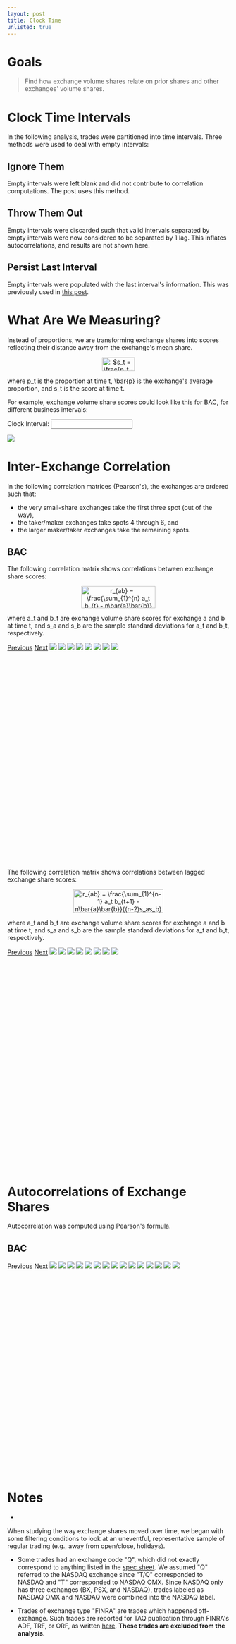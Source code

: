 ```yaml
---
layout: post
title: Clock Time
unlisted: true
---
```

<style>
    
    .slidesjs-pagination {
      margin: 6px 0 0;
      float: right;
      list-style: none;
    }

    .slidesjs-pagination li {
      float: left;
      margin: 0 1px;
    }

    .slidesjs-pagination li a {
      display: block;
      width: 13px;
      height: 0;
      padding-top: 13px;
      background-image: url(/img/pagination.png);
      background-position: 0 0;
      float: left;
      overflow: hidden;
    }

    .navbar {
      overflow: hidden
    }
  </style>
# Goals
> Find how exchange volume shares relate on prior shares and other exchanges' volume shares.

# Clock Time Intervals

In the following analysis, trades were partitioned into time intervals. Three methods were used to deal with empty intervals:

## Ignore Them
Empty intervals were left blank and did not contribute to correlation computations. The post uses this method.

## Throw Them Out
Empty intervals were discarded such that valid intervals separated by empty intervals were now considered to be separated by 1 lag. This inflates autocorrelations, and results are not shown here.

## Persist Last Interval
Empty intervals were populated with the last interval's information. This was previously used in [this post](http://teddycho.github.io/2015/05/20/where-do-volumes-come-from/).

# What Are We Measuring?
Instead of proportions, we are transforming exchange shares into scores reflecting their distance away from the exchange's mean share.

<center><img src="http://www.sciweavers.org/tex2img.php?eq=%24s_t%20%3D%20%5Cfrac%7Bp_t%20-%20%5Cbar%7Bp%7D%7D%7B%5Cbar%7Bp%7D%7D%24&bc=White&fc=Black&im=jpg&fs=12&ff=arev&edit=0" align="center" border="0" alt="$s_t = \frac{p_t - \bar{p}}{\bar{p}}$" width="74" height="31" /></center>

where p_t is the proportion at time t, \bar{p} is the exchange's average proportion, and s_t is the score at time t.

For example, exchange volume share scores could look like this for BAC, for different business intervals:

<label for="amount">Clock Interval:</label>
<input type="text" id="amount" />

<div id="slider-range-min"></div>

<img id="shareGIF" src="https://raw.githubusercontent.com/TeddyCho/TAQ/master/output/anims/animationBAC10.gif">

# Inter-Exchange Correlation

In the following correlation matrices (Pearson's), the exchanges are ordered such that:

* the very small-share exchanges take the first three spot (out of the way),
* the taker/maker exchanges take spots 4 through 6, and
* the larger maker/taker exchanges take the remaining spots.

## BAC
The following correlation matrix shows correlations between exchange share scores:

<center><img src="http://www.sciweavers.org/tex2img.php?eq=r_%7Bab%7D%20%3D%20%5Cfrac%7B%5Csum_%7B1%7D%5E%7Bn%7D%20a_t%20b_%7Bt%7D%20-%20n%5Cbar%7Ba%7D%5Cbar%7Bb%7D%7D%7B%28n-1%29s_as_b%7D%20&bc=White&fc=Black&im=jpg&fs=12&ff=arev&edit=0" align="center" border="0" alt="r_{ab} = \frac{\sum_{1}^{n} a_t b_{t} - n\bar{a}\bar{b}}{(n-1)s_as_b} " width="168" height="50" /></center>

where a_t and b_t are exchange volume share scores for exchange a and b at time t, and s_a and s_b are the sample standard deviations for a_t and b_t, respectively.

<div style="width:480px;height:480px;">
<div id="slides6">
      <a href="#" class="slidesjs-previous slidesjs-navigation">Previous</a>
      <a href="#" class="slidesjs-next slidesjs-navigation">Next</a>
      <img src="https://raw.githubusercontent.com/TeddyCho/TAQ/master/output/correlation/BAC/1ClockNaN/correlationMatrixUnlagged.png">
      <img src="https://raw.githubusercontent.com/TeddyCho/TAQ/master/output/correlation/BAC/10ClockNaN/correlationMatrixUnlagged.png">
      <img src="https://raw.githubusercontent.com/TeddyCho/TAQ/master/output/correlation/BAC/30ClockNaN/correlationMatrixUnlagged.png">
      <img src="https://raw.githubusercontent.com/TeddyCho/TAQ/master/output/correlation/BAC/120ClockNaN/correlationMatrixUnlagged.png">
      <img src="https://raw.githubusercontent.com/TeddyCho/TAQ/master/output/correlation/BAC/1800ClockNaN/correlationMatrixUnlagged.png">
      <img src="https://raw.githubusercontent.com/TeddyCho/TAQ/master/output/correlation/BAC/3600ClockNaN/correlationMatrixUnlagged.png">
      <img src="https://raw.githubusercontent.com/TeddyCho/TAQ/master/output/correlation/BAC/10800ClockNaN/correlationMatrixUnlagged.png">
      <img src="https://raw.githubusercontent.com/TeddyCho/TAQ/master/output/correlation/BAC/19800ClockNaN/correlationMatrixUnlagged.png">
</div>
</div>
<br>

The following correlation matrix shows correlations between lagged exchange share scores:

<center><img src="http://www.sciweavers.org/upload/Tex2Img_1438364017/render.png" align="center" border="0" alt="r_{ab} = \frac{\sum_{1}^{n-1} a_t b_{t+1} - n\bar{a}\bar{b}}{(n-2)s_as_b} " width="204" height="53" /></center>

where a_t and b_t are exchange volume share scores for exchange a and b at time t, and s_a and s_b are the sample standard deviations for a_t and b_t, respectively.

<div style="width:480px;height:480px;">
<div id="slides5">
      <a href="#" class="slidesjs-previous slidesjs-navigation">Previous</a>
      <a href="#" class="slidesjs-next slidesjs-navigation">Next</a>
      <img src="https://raw.githubusercontent.com/TeddyCho/TAQ/master/output/correlation/BAC/1ClockNaN/correlationMatrixLagged.png">
      <img src="https://raw.githubusercontent.com/TeddyCho/TAQ/master/output/correlation/BAC/10ClockNaN/correlationMatrixLagged.png">
      <img src="https://raw.githubusercontent.com/TeddyCho/TAQ/master/output/correlation/BAC/30ClockNaN/correlationMatrixLagged.png">
      <img src="https://raw.githubusercontent.com/TeddyCho/TAQ/master/output/correlation/BAC/120ClockNaN/correlationMatrixLagged.png">
      <img src="https://raw.githubusercontent.com/TeddyCho/TAQ/master/output/correlation/BAC/1800ClockNaN/correlationMatrixLagged.png">
      <img src="https://raw.githubusercontent.com/TeddyCho/TAQ/master/output/correlation/BAC/3600ClockNaN/correlationMatrixLagged.png">
      <img src="https://raw.githubusercontent.com/TeddyCho/TAQ/master/output/correlation/BAC/10800ClockNaN/correlationMatrixLagged.png">
      <img src="https://raw.githubusercontent.com/TeddyCho/TAQ/master/output/correlation/BAC/19800ClockNaN/correlationMatrixLagged.png">
</div>
</div>
<br>

<!--In GOOG, of note are the positive relationships among taker/maker exchanges and the negative relationships among maker/taker exchanges. It suggest substituting going on among maker/taker exchanges and complementing going on among taker/maker exchanges.-->

# Autocorrelations of Exchange Shares

Autocorrelation was computed using Pearson's formula.

## BAC
<div style="width:480px;height:480px;">
<div id="slides3">
      <a href="#" class="slidesjs-previous slidesjs-navigation">Previous</a>
      <a href="#" class="slidesjs-next slidesjs-navigation">Next</a>
    <img src="https://raw.githubusercontent.com/TeddyCho/TAQ/master/output/correlation/BAC/30ClockNaN/acfBATS.BYX.png">
    <img src="https://raw.githubusercontent.com/TeddyCho/TAQ/master/output/correlation/BAC/30ClockNaN/acfBATS.BZX.png">
    <img src="https://raw.githubusercontent.com/TeddyCho/TAQ/master/output/correlation/BAC/30ClockNaN/acfBATS.EDGA.png">
    <img src="https://raw.githubusercontent.com/TeddyCho/TAQ/master/output/correlation/BAC/30ClockNaN/acfBATS.EDGX.png">
    <img src="https://raw.githubusercontent.com/TeddyCho/TAQ/master/output/correlation/BAC/30ClockNaN/acfCBSX.png">
    <img src="https://raw.githubusercontent.com/TeddyCho/TAQ/master/output/correlation/BAC/30ClockNaN/acfCHX.png">
    <img src="https://raw.githubusercontent.com/TeddyCho/TAQ/master/output/correlation/BAC/30ClockNaN/acfNASDAQ.BX.png">
    <img src="https://raw.githubusercontent.com/TeddyCho/TAQ/master/output/correlation/BAC/30ClockNaN/acfNASDAQ.PSX.png">
    <img src="https://raw.githubusercontent.com/TeddyCho/TAQ/master/output/correlation/BAC/30ClockNaN/acfNASDAQ.png">
    <img src="https://raw.githubusercontent.com/TeddyCho/TAQ/master/output/correlation/BAC/30ClockNaN/acfNSX.png">
    <img src="https://raw.githubusercontent.com/TeddyCho/TAQ/master/output/correlation/BAC/30ClockNaN/acfNYSE.Arca.png">
    <img src="https://raw.githubusercontent.com/TeddyCho/TAQ/master/output/correlation/BAC/30ClockNaN/acfNYSE.png">
    <img src="https://raw.githubusercontent.com/TeddyCho/TAQ/master/output/correlation/BAC/30ClockNaN/acfMakerTaker.png">
    <img src="https://raw.githubusercontent.com/TeddyCho/TAQ/master/output/correlation/BAC/30ClockNaN/acfTakerMaker.png">
    <img src="https://raw.githubusercontent.com/TeddyCho/TAQ/master/output/correlation/BAC/30ClockNaN/acfNonNYSEMakerTaker.png">
</div>
</div>

<!--
## GOOG
<div style="width:480px;height:480px;">
<div id="slides4">
      <a href="#" class="slidesjs-previous slidesjs-navigation">Previous</a>
      <a href="#" class="slidesjs-next slidesjs-navigation">Next</a>
    <img src="https://raw.githubusercontent.com/TeddyCho/TAQ/master/output/correlation/GOOG/10ClockNaN/acfBATS.BYX.png">
    <img src="https://raw.githubusercontent.com/TeddyCho/TAQ/master/output/correlation/GOOG/10ClockNaN/acfBATS.BZX.png">
    <img src="https://raw.githubusercontent.com/TeddyCho/TAQ/master/output/correlation/GOOG/10ClockNaN/acfBATS.EDGA.png">
    <img src="https://raw.githubusercontent.com/TeddyCho/TAQ/master/output/correlation/GOOG/10ClockNaN/acfBATS.EDGX.png">
    <img src="https://raw.githubusercontent.com/TeddyCho/TAQ/master/output/correlation/GOOG/10ClockNaN/acfCBSX.png">
    <img src="https://raw.githubusercontent.com/TeddyCho/TAQ/master/output/correlation/GOOG/10ClockNaN/acfCHX.png">
    <img src="https://raw.githubusercontent.com/TeddyCho/TAQ/master/output/correlation/GOOG/10ClockNaN/acfNASDAQ.BX.png">
    <img src="https://raw.githubusercontent.com/TeddyCho/TAQ/master/output/correlation/GOOG/10ClockNaN/acfNASDAQ.PSX.png">
    <img src="https://raw.githubusercontent.com/TeddyCho/TAQ/master/output/correlation/GOOG/10ClockNaN/acfNASDAQ.png">
    <img src="https://raw.githubusercontent.com/TeddyCho/TAQ/master/output/correlation/GOOG/10ClockNaN/acfNSX.png">
    <img src="https://raw.githubusercontent.com/TeddyCho/TAQ/master/output/correlation/GOOG/10ClockNaN/acfNYSE.Arca.png">
    <img src="https://raw.githubusercontent.com/TeddyCho/TAQ/master/output/correlation/GOOG/10ClockNaN/acfMakerTaker.png">
    <img src="https://raw.githubusercontent.com/TeddyCho/TAQ/master/output/correlation/GOOG/10ClockNaN/acfTakerMaker.png">
</div>
</div>
-->

<!--
# Data
The TAQ data covered the following time frame and symbols:
<table>
  <thead>
    <tr>      <th>Timeframe</th> <th>NASDAQ</th> <th>NYSE</th> <th>Arca</th> <th>NYSEMKT</th>   </tr>
  </thead>
  <tbody>
    <tr>      <td>01-Jan-2014 to 31-Dec-2014</td>
      <td>AMD, GOOG, GT, NDAQ, STLD, TSLA, WFM</td> 
      <td>BAC, BHP, BRKA, CVS, FE, GE, <br/> LTM, LUV, T, WSM, XOM</td> 
      <td>SLV, TBF</td> 
      <td>CCF, LIQT, ONP, ONVO</td> 
    </tr>
  </tbody>
</table>
-->

<!--
# Exchanges

<table>
  <thead>
    <tr><th>Exchange</th> <th>Fee Structure</th> <th>Profile</th> </tr>
  </thead>
  <tbody>
    <tr bgcolor="#FFB599"><td>NYSE</td><td>Maker/Taker</td><td>Largest stock exchange by volume, geared for trading stock in medium and large cap companies. Features a physical trading floor.  Owned by Intercontinental Exchange (ICE).</td></tr>
    <tr bgcolor="#FFB599"><td>NYSE Arca</td><td>Maker/Taker</td><td>ICE's fully electronic exchange.</td></tr>
    <tr bgcolor="#FFB599"><td>NYSE MKT</td><td>Maker/Taker</td><td>ICE's exchange for small-cap companies following the NYSE exchange model.</td></tr>
    <tr bgcolor="#FFCE96"><td>NASDAQ</td><td>Maker/Taker</td><td>Second largest stock exchange by volume.</td></tr>
    <tr bgcolor="#FFCE96"><td>NASDAQ OMX BX</td><td><a href="http://www.nasdaqtrader.com/Trader.aspx?id=bx_pricing">Taker/Maker</a></td><td>NASDAQ's alternative exchange offering rebates for taking liquidity.</td></tr>
    <tr bgcolor="#FFCE96"><td>NASDAQ PSX</td><td>Maker/Taker</td><td>NASDAQ's alternative exchange offering pro rata allocation.</td></tr>
    <tr bgcolor="#FFF59A"><td>BATS BZX</td><td>Maker/Taker</td><td>BATS's flagship electronic exchange.</td></tr>
    <tr bgcolor="#FFF59A"><td>BATS BYX</td><td><a href="https://batstrading.com/resources/regulation/rule_book/BYX_Fee_Schedule.pdf">Taker/Maker</a></td><td>BATS's alternative electronic exchange offering rebates for taking liquidity.</td></tr>
    <tr bgcolor="#FFF59A"><td>BATS EDGA</td><td>Maker/Taker</td><td>BATS's alternative electronic exchange .</td></tr>
    <tr bgcolor="#FFF59A"><td>BATS EDGX</td><td><a href="http://www.batsglobalmarkets.com/us/equities/membership/fee_schedule/edga/">Taker/Maker</a></td><td>BATS's alternative electronic exchange offering rebates for.</td></tr>
    <tr bgcolor="#CBFF8A"><td>CHX</td><td>Maker/Taker</td><td>Fully electronic exchange, with market share < 1%. The only current exchange not owned by BATS, ICE, or NASDAQ.</td></tr>
    <tr bgcolor="#C2F7F1"><td>CBSX</td><td><a href="http://www.cboe.com/publish/cbsxfeeschedule/cbsxfeeschedule.pdf">Neutral</a></td><td>CBOE's electronic stock exchange, which was <a href="http://www.bloomberg.com/news/articles/2014-05-02/national-stock-exchange-files-with-sec-to-halt-operations">closed in April 2014</a>.</td></tr>
    <tr bgcolor="#D3B5E3"><td>NSX</td><td><a href="http://www.nsx.com/images/documents/bylaws/FeeSchedule04152014.pdf">Taker/Maker</a></td><td>Electronic exchange which <a href="http://www.reuters.com/article/2015/02/13/us-nationalstockexchange-cboe-holdings-idUSKBN0LH2BF20150213">closed in May 2014</a>. Undergoing actions <a href="http://www.nsx.com/index.php/news-views/376-expedited-process-for-reinstatement-as-etp-holder">to be reinstated</a>.</td></tr>
  </tbody>
</table>
-->

# Notes
* 
When studying the way exchange shares moved over time, we began with some filtering conditions to look at an uneventful, representative sample of regular trading (e.g., away from open/close, holidays).

* Some trades had an exchange code "Q", which did not exactly correspond to anything listed in the [spec sheet](www.nyxdata.com/doc/224904). We assumed "Q" referred to the NASDAQ exchange since "T/Q" corresponded to NASDAQ and "T" corresponded to NASDAQ OMX. Since NASDAQ only has three exchanges (BX, PSX, and NASDAQ), trades labeled as NASDAQ OMX and NASDAQ were combined into the NASDAQ label.

* Trades of exchange type "FINRA" are trades which happened off-exchange. Such trades are reported for TAQ publication through FINRA's ADF, TRF, or ORF, as written [here](http://www.finra.org/industry/trade-reporting-faq#100). <strong>These trades are excluded from the analysis.</strong>


<script>
$(function(){
    var secondsToPrettyArray = ["1 second", "10 seconds", "120 seconds", "1800 seconds", "3600 seconds", "10800 seconds", "19800 seconds"];
  var secondsArray = [1, 10, 120, 1800, 3600, 10800, 19800];
    $("#slider-range-min").slider({
        range: "min",
        value: 0,
        min:   0,
        max:   secondsArray.length - 1,
        slide: function (event, ui) {
            $("#amount").val(secondsToPrettyArray[ui.value] );
            switchShareGIF(secondsArray[ui.value] );
        }
    });
    $("#amount").val(secondsToPrettyArray[$("#slider-range-min").slider("value")]);
    secondsToPrettyArray[secondsArray[$("#slider-range-min").slider("value")]] 

function switchShareGIF(secVal)
{
  myFilePrefix = "https://raw.githubusercontent.com/TeddyCho/TAQ/master/output/anims/animation"
  mySymbol = "BAC"
  $("#shareGIF").attr("src",myFilePrefix.concat(mySymbol).concat(secVal).concat(".gif"));  
}

  $('#tablediv1').hide();
  $('#tablediv2').hide();
  $('#tablediv3').hide();
  $('#tablediv4').hide();
  $('#tablediv5').hide();
  $('#tablediv6').hide();
  $('button').click(function() {
    if ($(this).text() == 'Toggle to Chart') {
      $(this).next().toggle();
      $(this).next().next().fadeToggle("fast");
      $(this).text('Toggle to Table');
    } else {
      $(this).next().next().toggle();
      $(this).next().fadeToggle("fast");
      $(this).text('Toggle to Chart');
    }
  });
  $("#slides").slidesjs({
      width: 300, height: 250,
        navigation: {
          active: false,
          effect: "fade"
        },
        pagination: {
          effect: "fade"
        },
        effect: {
          fade: {
            speed: 100
          }
        }
      }
    );
  $("#slides2").slidesjs({
      width: 300, height: 250,
        navigation: {
          active: false,
          effect: "fade"
        },
        pagination: {
          effect: "fade"
        },
        effect: {
          fade: {
            speed: 100
          }
        }
      }
    );
  $("#slides3").slidesjs({
      width: 480, height: 480,
        navigation: {
          active: false,
          effect: "fade"
        },
        pagination: {
          effect: "fade"
        },
        effect: {
          fade: {
            speed: 100
          }
        }
      }
    );
  $("#slides4").slidesjs({
      width: 480, height: 480,
        navigation: {
          active: false,
          effect: "fade"
        },
        pagination: {
          effect: "fade"
        },
        effect: {
          fade: {
            speed: 100
          }
        }
      }
    );
  $("#slides5").slidesjs({
      width: 480, height: 480,
        navigation: {
          active: false,
          effect: "fade"
        },
        pagination: {
          effect: "fade"
        },
        effect: {
          fade: {
            speed: 100
          }
        }
      }
    );
  $("#slides6").slidesjs({
      width: 480, height: 480,
        navigation: {
          active: false,
          effect: "fade"
        },
        pagination: {
          effect: "fade"
        },
        effect: {
          fade: {
            speed: 100
          }
        }
      }
    );
  $("#slides7").slidesjs({
      width: 480, height: 480,
        navigation: {
          active: false,
          effect: "fade"
        },
        pagination: {
          effect: "fade"
        },
        effect: {
          fade: {
            speed: 100
          }
        }
      }
    );
var myData1 = [
      ["BATS","0.14446911111026","0.116073690071653","0.108118912666049"," 0.0560365065805209 "],
      ["BATS Y","0.0711826015760951","0.0384401636548427","0.061150738754358"," 0.0328836396755233 "],
      ["CBOE","0.00148759944354625","0.00125921545104189","0.00164971453163631"," 0.00223600944792826 "],
      ["Chicago","0.018097387622094","0.00604409545356514","0.0101006261386684"," 0.00951469320408402 "],
      ["Direct Edge A","0.0788762014052909","0.035808343771384","0.0616367444048279"," 0.0348526850689444 "],
      ["Direct Edge X","0.144061681892251","0.145732423385975","0.135344105169506"," 0.316571739232819 "],
      ["NASDAQ","0","0.443025948637689","0"," 0 "],
      ["NASDAQ OMX","0.181439041323123","0","0.177687690928391"," 0.190874518080547 "],
      ["NASDAQ OMX BX","0.0781438856458809","0.0404254144946999","0.0667459469845516"," 0.0165290576545244 "],
      ["NASDAQ OMX PSX","0.0181632697010777","0.00693137962203041","0.00879343535453272"," 0.00163112189112846 "],
      ["National","0.00181356454113983","0.00196093643726226","0.00457641663121721"," 0.0175532635503001 "],
      ["NYSE","0","0","0.250785535694706"," 0 "],
      ["NYSE Arca SM","0.260643898242613","0.161077042268921","0.113410132741556"," 0.183775222489043 "],
      ["NYSE MKT","0.00162175749662837","0.00322134675093503","0"," 0.137541543124637 "]
    ],
    container1 = document.querySelector('#tablediv1');
var hot1 = new Handsontable(container1, {
    data: myData1,
    columnSorting: true,
    rowHeaders: true,
    colHeaders: ["Exchange","Arca","NASDAQ","NYSE"," NYSEMKT "],
    contextMenu: true,
    columns: [
      {data: 0, type: 'text'},
      {data: 1, type: 'numeric', format: '0.00%'},
      {data: 2, type: 'numeric', format: '0.00%'},
      {data: 3, type: 'numeric', format: '0.00%'},
      {data: 4, type: 'numeric', format: '0.00%'}
    ]
  });
  
  var myData2 = [
    ["BATS","0.0806521152866501","0.12800625770208","0.135469794502628","0.163387184158113","0.0750055891253632"," 0.135742135882178 "],
    ["BATS Y","0.0314451559762132","0.0406009758388476","0.0424387033774359","0.058117293548598","0.0306677992669552"," 0.0362279138177863 "],
    ["CBOE","0.000820476176806325","0.00166774652826138","0.00203923337760505","0.00111297619785575","0.000784058264141885"," 0.00154789177966429 "],
    ["Chicago","0.00612760764271581","0.0088749428021301","0.000601336239394767","0.000692959875930365","0.00695311932856728"," 0.00746064109611972 "],
    ["Direct Edge A","0.0316615186826698","0.0425621998848211","0.0407161139669472","0.0463733237760386","0.0261588322847568"," 0.0363293889720277 "],
    ["Direct Edge X","0.128766059023721","0.0968793908779195","0.0776418061710318","0.0831775507759678","0.252395543319794"," 0.118346222229369 "],
    ["NASDAQ","0.493177806351307","0.463253589342193","0.505790275671493","0.438580141631013","0.374439582888612"," 0.47396539761135 "],
    ["NASDAQ OMX BX","0.05193711790922","0.039662922315642","0.0419820738071721","0.0504459828790787","0.039891791282688"," 0.0312652447573276 "],
    ["NASDAQ OMX PSX","0.00463900859732473","0.00771989031347727","0.00450457294390121","0.00987013047735106","0.00668731868486039"," 0.00650499351138754 "],
    ["National","0.00236836755430039","0.00200118808823308","0.00201202455506011","0.00161079747896695","0.00239883770659699"," 0.0014666503995349 "],
    ["NYSE Arca SM","0.168404766799072","0.156123906689075","0.146804065387331","0.139263662633021","0.184617527847664"," 0.151143519943256 "],
    ["NYSE MKT","0","0.0126469896173193","0","0.00736799656806552","0"," 0 "]
    ],
    container2 = document.querySelector('#tablediv2');
var hot2 = new Handsontable(container2, {
    data: myData2,
    columnSorting: true,
    rowHeaders: true,
    colHeaders: ["Exchange","GOOG","GT","NDAQ","STLD","TSLA"," WFM "],
    contextMenu: true,
    columns: [
      {data: 0, type: 'text'},
      {data: 1, type: 'numeric', format: '0.00%'},
      {data: 2, type: 'numeric', format: '0.00%'},
      {data: 3, type: 'numeric', format: '0.00%'},
      {data: 4, type: 'numeric', format: '0.00%'},
      {data: 5, type: 'numeric', format: '0.00%'},
      {data: 6, type: 'numeric', format: '0.00%'}
    ]
  });
  
  var myData3 = [
    ["BATS","0.14444321585521"," 0.144717622545373 "],
    ["BATS Y","0.0729249451145133"," 0.0544616891018889 "],
    ["CBOE","0.0015353514225791"," 0.00102933352510206 "],
    ["Chicago","0.0199825622150203"," 5.75490336182118e-06 "],
    ["Direct Edge A","0.0791772488567529"," 0.0759871109501171 "],
    ["Direct Edge X","0.135128073331646"," 0.229795685277318 "],
    ["NASDAQ OMX","0.18288614800685"," 0.167551456202331 "],
    ["NASDAQ OMX BX","0.0792063196274206"," 0.0679479253066949 "],
    ["NASDAQ OMX PSX","0.0184050180570935"," 0.0158432604649004 "],
    ["National","0.00181208323542482"," 0.00182778032732785 "],
    ["NYSE Arca SM","0.262708287277478"," 0.240832381395585 "],
    ["NYSE MKT","0.00179074700001166"," 0 "]
    ],
    container3 = document.querySelector('#tablediv3');
var hot3 = new Handsontable(container3, {
    data: myData3,
    columnSorting: true,
    rowHeaders: true,
    colHeaders: ["Exchange","SLV", "TBF"],
    contextMenu: true,
    columns: [
      {data: 0, type: 'text'},
      {data: 1, type: 'numeric', format: '0.00%'},
      {data: 2, type: 'numeric', format: '0.00%'}
    ]
  });
  
  var myData4 = [
    ["BATS","0.0463490828512692","0.0416419322897192","0.0229622472456781"," 0.0580457017340001 "],
["BATS Y","0.0648317602442434","0.0139494984310874","0.0233308606823946"," 0.0344591534809727 "],
["CBOE","0.0192682368542373","0","0.000613308800981294"," 0.00235153595140711 "],
["Chicago","0","0","0"," 0.0105744371299927 "],
["Direct Edge A","0.0616508354763381","0.012502095875601","0.0110569754739295"," 0.0370716039744583 "],
["Direct Edge X","0.196744495441928","0.342593916540914","0.421875365829563"," 0.312729430316456 "],
["NASDAQ OMX","0.127782906183137","0.17458690444147","0.139433814329612"," 0.193796994334966 "],
["NASDAQ OMX BX","0.0174370558392","0.00513541284791027","0.00762952722114579"," 0.017663864623371 "],
["NASDAQ OMX PSX","0.00380636335402726","0.000683590380042636","0.00218655437519309"," 0.00168232855498956 "],
["National","0.0159884455057079","0.00755327177853263","0.0074781986994884"," 0.0186166100172551 "],
["NYSE Arca SM","0.221417080491367","0.198561691413223","0.125688616154919"," 0.183684130225264 "],
["NYSE MKT","0.224723737758544","0.2027916860015","0.237744531187095"," 0.129324209656868 "]
    ],
    container4 = document.querySelector('#tablediv4');
var hot4 = new Handsontable(container4, {
    data: myData4,
    columnSorting: true,
    rowHeaders: true,
    colHeaders: ["Exchange","CCF","LIQT","ONP"," ONVO "],
    contextMenu: true,
    columns: [
      {data: 0, type: 'text'},
      {data: 1, type: 'numeric', format: '0.00%'},
      {data: 2, type: 'numeric', format: '0.00%'},
      {data: 3, type: 'numeric', format: '0.00%'},
      {data: 4, type: 'numeric', format: '0.00%'}
    ]
  });
  
  var myData5 = [
    ["BATS","0","0","0"," 0 "],
    ["BATS Y","0","0","0"," 0 "],
    ["CBOE","0","0","0"," 0 "],
    ["Chicago","0","0","0"," 0 "],
    ["Direct Edge A","0","0","0"," 0 "],
    ["Direct Edge X","0","0","0"," 0 "],
    ["NASDAQ","0","0.997080771565829","0"," 0 "],
    ["NASDAQ OMX","0.0016175949901403","0","0.000761553444762899"," 0.00886797920446521 "],
    ["NASDAQ OMX BX","0","0","0"," 0 "],
    ["NASDAQ OMX PSX","0","0","0"," 0 "],
    ["National","0","0","0"," 0 "],
    ["NYSE","0","0","0.998140595833068"," 0 "],
    ["NYSE Arca SM","0.99838240500986","0.00291922843417105","0.00109785072216892"," 0.0108586847524712 "],
    ["NYSE MKT","0","0","0"," 0.980273336043064 "]
    ],
    container5 = document.querySelector('#tablediv5');
var hot5 = new Handsontable(container5, {
    data: myData5,
    columnSorting: true,
    rowHeaders: true,
    colHeaders: ["Exchange","Arca","NASDAQ","NYSE"," NYSEMKT "],
    contextMenu: true,
    columns: [
      {data: 0, type: 'text'},
      {data: 1, type: 'numeric', format: '0.00%'},
      {data: 2, type: 'numeric', format: '0.00%'},
      {data: 3, type: 'numeric', format: '0.00%'},
      {data: 4, type: 'numeric', format: '0.00%'}
    ]
  });
});
</script>

